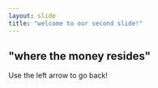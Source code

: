 ```yaml
---
layout: slide
title: "welcome to our second slide!" 
---
```

## "where the money resides" 
Use the left arrow to go back! 
